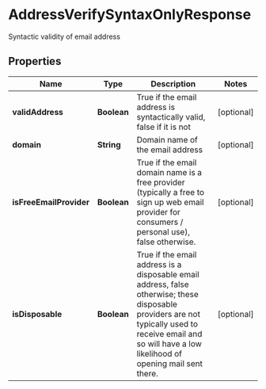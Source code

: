 

# AddressVerifySyntaxOnlyResponse

Syntactic validity of email address

## Properties

| Name | Type | Description | Notes |
|------------ | ------------- | ------------- | -------------|
|**validAddress** | **Boolean** | True if the email address is syntactically valid, false if it is not |  [optional] |
|**domain** | **String** | Domain name of the email address |  [optional] |
|**isFreeEmailProvider** | **Boolean** | True if the email domain name is a free provider (typically a free to sign up web email provider for consumers / personal use), false otherwise. |  [optional] |
|**isDisposable** | **Boolean** | True if the email address is a disposable email address, false otherwise; these disposable providers are not typically used to receive email and so will have a low likelihood of opening mail sent there. |  [optional] |



